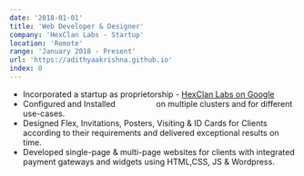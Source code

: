 ```yaml
---
date: '2018-01-01'
title: 'Web Developer & Designer'
company: 'HexClan Labs - Startup'
location: 'Remote'
range: 'January 2018 - Present'
url: 'https://adithyaakrishna.github.io'
index: 0
---
```


- Incorporated a startup as proprietorship - [HexClan Labs on Google](https://www.google.com/search?q=HexClan+Labs&sca_esv=572530057&source=hp&ei=1o8mZbXpE9eL2roP6-eUMA&iflsig=AO6bgOgAAAAAZSad5qGY2EKjRmArkuREbYLOjefgrOtT&ved=0ahUKEwi1rKDC-u2BAxXXhVYBHeszBQYQ4dUDCAo&uact=5&oq=HexClan+Labs&gs_lp=Egdnd3Mtd2l6IgxIZXhDbGFuIExhYnMyAhAmSI4ZUABY9RVwAHgAkAEAmAF2oAGACaoBAzguNLgBA8gBAPgBAcICCxAAGIAEGLEDGIMBwgILEAAYigUYsQMYgwHCAhEQLhiDARjHARixAxjRAxiABMICCxAuGIAEGLEDGIMBwgIFEAAYgATCAgUQLhiABMICCBAuGIAEGLEDwgIIEAAYgAQYsQPCAhEQLhiABBixAxiDARjHARjRA8ICBBAAGAPCAgsQLhiABBjHARivAcICBxAAGIAEGArCAgsQLhiABBjHARjRA8ICCBAuGIAEGOUEwgIKEAAYgAQYsQMYCsICChAuGIAEGOUEGAo&sclient=gws-wiz&bshm=rimc/1)
- Configured and Installed <span style="color:white">DSpace 7</span> on multiple clusters and for different use-cases.
- Designed Flex, Invitations, Posters, Visiting & ID Cards for Clients according to their requirements and delivered exceptional results on time.
- Developed single-page & multi-page websites for clients with integrated payment gateways and widgets using HTML,CSS, JS & Wordpress.



